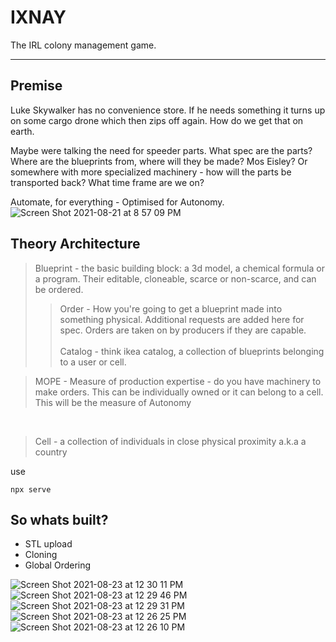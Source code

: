 # IXNAY

The IRL colony management game.

<hr>

<h2>Premise</h2>

Luke Skywalker has no convenience store. If he needs something it turns up on some cargo drone which then zips off again. How do we get that on earth. <br>

Maybe were talking the need for speeder parts. What spec are the parts? Where are the blueprints from, where will they be made? Mos Eisley? Or somewhere with more specialized machinery - how will the parts be transported back? What time frame are we on?


Automate, for everything - Optimised for Autonomy. 
![Screen Shot 2021-08-21 at 8 57 09 PM](https://user-images.githubusercontent.com/81891724/130316621-deda16f8-259b-4949-9cad-ee0bc61a2ee0.png)


<h2>Theory Architecture</h2>

> Blueprint - the basic building block: a 3d model, a chemical formula or a program. Their editable, cloneable, scarce or non-scarce, and can be ordered. <br>
>> Order - How you're going to get a blueprint made into something physical. Additional requests are added here for spec. Orders are taken on by producers if they are capable.<br><br>
>> Catalog - think ikea catalog, a collection of blueprints belonging to a user or cell.<br>

> MOPE - Measure of production expertise - do you have machinery to make orders. This can be individually owned or it can belong to a cell. This will be the measure of Autonomy

<br>

> Cell - a collection of individuals in close physical proximity a.k.a a country

use

```
npx serve
```

<h2>So whats built?</h2>

<ul>
    <li>STL upload</li>
        <li>Cloning</li>
    <li>Global Ordering</li>

</ul>


![Screen Shot 2021-08-23 at 12 30 11 PM](https://user-images.githubusercontent.com/81891724/130375460-e42bddcf-db9e-444c-9d7b-f3813a28f859.png)
![Screen Shot 2021-08-23 at 12 29 46 PM](https://user-images.githubusercontent.com/81891724/130375375-1aca2959-e678-4d0d-8352-0a12dd7e1862.png)
![Screen Shot 2021-08-23 at 12 29 31 PM](https://user-images.githubusercontent.com/81891724/130375383-065fc7b3-6db4-42e0-9bdc-a32686756a85.png)
![Screen Shot 2021-08-23 at 12 26 25 PM](https://user-images.githubusercontent.com/81891724/130375388-1d5109e1-d3e0-46a2-9e34-cdd74f11dd33.png)
![Screen Shot 2021-08-23 at 12 26 10 PM](https://user-images.githubusercontent.com/81891724/130375392-a51d04af-b70d-4045-b438-43d1f8b0178d.png)
